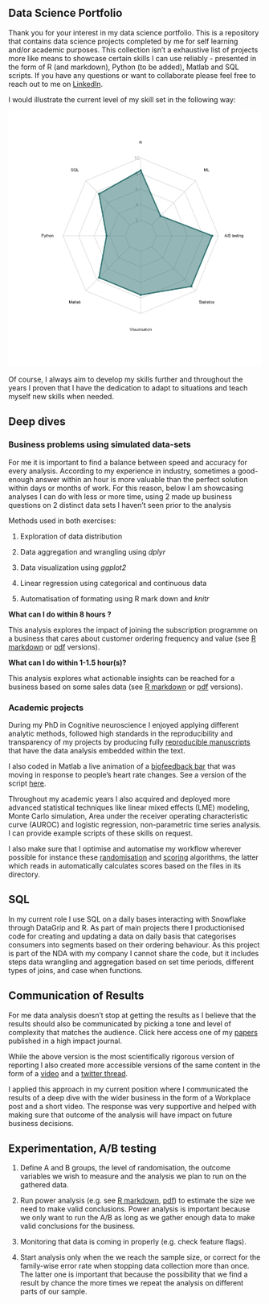 Data Science Portfolio
----------------------

Thank you for your interest in my data science portfolio. This is a
repository that contains data science projects completed by me for self
learning and/or academic purposes. This collection isn’t a exhaustive
list of projects more like means to showcase certain skills I can use
reliably - presented in the form of R (and markdown), Python (to be
added), Matlab and SQL scripts. If you have any questions or want to
collaborate please feel free to reach out to me on
[LinkedIn](https://www.linkedin.com/in/lilla-hodossy/).

I would illustrate the current level of my skill set in the following
way:

![Radar plot skills](skills.png)

Of course, I always aim to develop my skills further and throughout the
years I proven that I have the dedication to adapt to situations and
teach myself new skills when needed.

Deep dives
----------

### Business problems using simulated data-sets

For me it is important to find a balance between speed and accuracy for
every analysis. According to my experience in industry, sometimes a
good-enough answer within an hour is more valuable than the perfect
solution within days or months of work. For this reason, below I am
showcasing analyses I can do with less or more time, using 2 made up
business questions on 2 distinct data sets I haven’t seen prior to the
analysis

Methods used in both exercises:

1.  Exploration of data distribution

2.  Data aggregation and wrangling using *dplyr*

3.  Data visualization using *ggplot2*

4.  Linear regression using categorical and continuous data

5.  Automatisation of formating using R mark down and *knitr*

**What can I do within 8 hours ?**

This analysis explores the impact of joining the subscription programme
on a business that cares about customer ordering frequency and value
(see [R
markdown](https://github.com/HoLilla/Portfolio/blob/master/Industry_exercise/portfolio1.Rmd)
or
[pdf](https://github.com/HoLilla/Portfolio/blob/master/Industry_exercise/Portfolio1.pdf)
versions).

**What can I do within 1-1.5 hour(s)?**

This analysis explores what actionable insights can be reached for a
business based on some sales data (see [R
markdown](https://github.com/HoLilla/Portfolio/blob/master/Industry_exercise/Portfolio2.Rmd)
or
[pdf](https://github.com/HoLilla/Portfolio/blob/master/Industry_exercise/Portfolio2.pdf)
versions).

### Academic projects

During my PhD in Cognitive neuroscience I enjoyed applying different
analytic methods, followed high standards in the reproducibility and
transparency of my projects by producing fully [reproducible
manuscripts](https://github.com/HoLilla/Hodossy-Tsakiris-2019/blob/master/Hodossy_Tsakiris_after_reviews.Rmd)
that have the data analysis embedded within the text.

I also coded in Matlab a live animation of a [biofeedback
bar](https://www.youtube.com/watch?v=Irc-ZeKeUUY) that was moving in
response to people’s heart rate changes. See a version of the script
[here](https://github.com/HoLilla/PhD_Study5/blob/master/study5_v2.m).

Throughout my academic years I also acquired and deployed more advanced
statistical techniques like linear mixed effects (LME) modeling, Monte
Carlo simulation, Area under the receiver operating characteristic curve
(AUROC) and logistic regression, non-parametric time series analysis. I
can provide example scripts of these skills on request.

I also make sure that I optimise and automatise my workflow wherever
possible for instance these
[randomisation](https://github.com/HoLilla/PhD_Study5/blob/master/condition_randomisation.R)
and
[scoring](https://github.com/HoLilla/PhD_Study5/blob/master/scoring_study5.m)
algorithms, the latter which reads in automatically calculates scores
based on the files in its directory.

SQL
---

In my current role I use SQL on a daily bases interacting with Snowflake
through DataGrip and R. As part of main projects there I productionised
code for creating and updating a data on daily basis that categorises
consumers into segments based on their ordering behaviour. As this
project is part of the NDA with my company I cannot share the code, but
it includes steps data wrangling and aggregation based on set time
periods, different types of joins, and case when functions.

Communication of Results
------------------------

For me data analysis doesn’t stop at getting the results as I believe
that the results should also be communicated by picking a tone and level
of complexity that matches the audience. Click here access one of my
[papers](https://www.sciencedirect.com/science/article/pii/S0010027719302264?casa_token=jMCs-TjFFgYAAAAA:469e8Fm5YXTnI_BsSvKw5Gz7ZSgsiCG0yTNDjWM0sWvUYGIFtTNko7WHg-O-FBGDF4Gj_121XXw#f0010)
published in a high impact journal.

While the above version is the most scientifically rigorous version of
reporting I also created more accessible versions of the same content in
the form of a [video](https://www.youtube.com/watch?v=f_3z9lXBJzw) and a
[twitter
thread](https://twitter.com/Lilla_Hodossy/status/1174291708697333760).

I applied this approach in my current position where I communicated the
results of a deep dive with the wider business in the form of a
Workplace post and a short video. The response was very supportive and
helped with making sure that outcome of the analysis will have impact on
future business decisions.

Experimentation, A/B testing
----------------------------

1.  Define A and B groups, the level of randomisation, the outcome
    variables we wish to measure and the analysis we plan to run on the
    gathered data.

2.  Run power analysis (e.g. see [R
    markdown](https://github.com/HoLilla/Portfolio/blob/master/Industry_exercise/power.Rmd),
    [pdf](https://github.com/HoLilla/Portfolio/blob/master/Industry_exercise/power.pdf))
    to estimate the size we need to make valid conclusions. Power
    analysis is important because we only want to run the A/B as long as
    we gather enough data to make valid conclusions for the business.

3.  Monitoring that data is coming in properly (e.g. check feature
    flags).

4.  Start analysis only when the we reach the sample size, or correct
    for the family-wise error rate when stopping data collection more
    than once. The latter one is important that because the possibility
    that we find a result by chance the more times we repeat the
    analysis on different parts of our sample.
